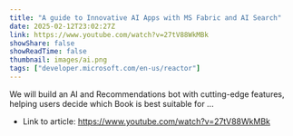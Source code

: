 ```yaml
---
title: "A guide to Innovative AI Apps with MS Fabric and AI Search"
date: 2025-02-12T23:02:27Z
link: https://www.youtube.com/watch?v=27tV88WkMBk
showShare: false
showReadTime: false
thumbnail: images/ai.png
tags: ["developer.microsoft.com/en-us/reactor"]
---
```

We will build an AI and Recommendations bot with cutting-edge features, helping users decide which Book is best suitable for ...

- Link to article: https://www.youtube.com/watch?v=27tV88WkMBk